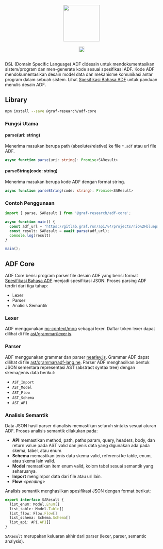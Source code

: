 <div align="center">
  <a href="http://typeorm.io/">
    <img src="https://adf-lang.com/logo.png" height="120">
  </a>
  <br>
  <br>
	<a href="https://badge.fury.io/js/@graf-research%2Fadf-core">
	    <img src="https://badge.fury.io/js/@graf-research%2Fadf-core.svg" alt="npm version" height="18" />
    </a>
  <br>
  <br>
</div>

DSL (Domain Specific Language) ADF didesain untuk mendokumentasikan sistem/program dan men-generate kode sesuai spesifikasi ADF. Kode ADF mendokumentasikan desain model data dan mekanisme komunikasi antar program dalam sebuah sistem. Lihat [Spesifikasi Bahasa ADF](https://adf-lang.com/docs/syntax) untuk panduan menulis desain ADF.

## Library

```bash
npm install --save @graf-research/adf-core
```

### Fungsi Utama

#### parse(uri: string)

Menerima masukan berupa path (absolute/relative) ke file `*.adf` atau url file ADF.

```typescript
async function parse(uri: string): Promise<SAResult>
```

#### parseString(code: string)

Menerima masukan berupa kode ADF dengan format string.

```typescript
async function parseString(code: string): Promise<SAResult>
```

### Contoh Penggunaan

```typescript
import { parse, SAResult } from '@graf-research/adf-core';

async function main() {
  const adf_url = 'https://gitlab.graf.run/api/v4/projects/rio%2Fblueprint-collection/repository/files/contoh-marketplace.adf/raw';
  const result: SAResult = await parse(adf_url);
  console.log(result)
}

main();
```

## ADF Core

ADF Core berisi program parser file desain ADF yang berisi format [Spesifikasi Bahasa ADF](https://adf-lang.com/docs/syntax) menjadi spesifikasi JSON. Proses parsing ADF terdiri dari tiga tahap:

- Lexer
- Parser
- Analisis Semantik

### Lexer

ADF menggunakan [no-context/moo](https://github.com/no-context/moo) sebagai lexer. Daftar token lexer dapat dilihat di file [ast/grammar/lexer.js](ast/grammar/lexer.js).

### Parser

ADF menggunakan grammar dan parser [nearley.js](https://nearley.js.org/). Grammar ADF dapat dilihat di file [ast/grammar/adf-lang.ne](ast/grammar/adf-lang.ne). Parser ADF menghasilkan bentuk JSON sementara representasi AST (abstract syntax tree) dengan skema/jenis data berikut:

- `AST_Import`
- `AST_Model`
- `AST_Flow`
- `AST_Schema`
- `AST_API`

### Analisis Semantik

Data JSON hasil parser dianalisis memastikan seluruh sintaks sesuai aturan ADF. Proses analisis semantik dilakukan pada:

- **API** memastikan method, path, paths param, query, headers, body, dan return value pada AST valid dan jenis data yang digunakan ada pada skema, tabel, atau enum.
- **Schema** memastikan jenis data skema valid, referensi ke table, enum, atau skema lain valid.
- **Model** memastikan item enum valid, kolom tabel sesuai semantik yang seharusnya.
- **Import** mengimpor data dari file atau url lain.
- **Flow** *&lt;pending&gt;*

Analisis semantik menghasilkan spesifikasi JSON dengan format berikut:

```typescript
export interface SAResult {
  list_enum: Model.Enum[]
  list_table: Model.Table[]
  list_flow: Flow.Flow[]
  list_schema: Schema.Schema[]
  list_api: API.API[]
}
```

`SAResult` merupakan keluaran akhir dari parser (lexer, parser, semantic analysis).

